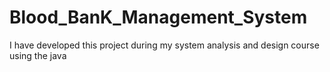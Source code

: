 # Blood_BanK_Management_System
I have developed this project during my system analysis and design course using the java
